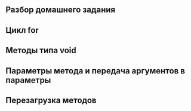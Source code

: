 ## Разбор домашнего задания
## Цикл for
## Методы типа void
## Параметры метода и передача аргументов в параметры
## Перезагрузка методов
